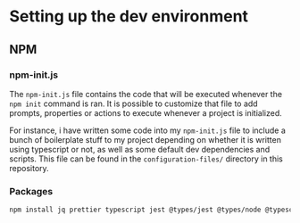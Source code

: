# Setting up the dev environment

## NPM

### npm-init.js

The `npm-init.js` file contains the code that will be executed whenever the `npm init` command is ran. It is possible to customize that file to add prompts, properties or actions to execute whenever a project is initialized.

For instance, i have written some code into my `npm-init.js`
 file to include a bunch of boilerplate stuff to my project depending on whether it is written using typescript or not, as well as some default dev dependencies and scripts. This file can be found in the `configuration-files/` directory in this repository.
### Packages

```sh
npm install jq prettier typescript jest @types/jest @types/node @typescript-eslint/eslint-plugin @typescript-eslint/parser rimraf eslint version-bump-prompt tsutils nodemon --location=global
```